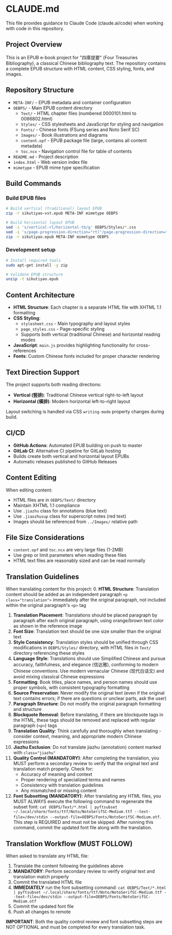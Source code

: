 # CLAUDE.md

This file provides guidance to Claude Code (claude.ai/code) when working with code in this repository.

## Project Overview

This is an EPUB e-book project for "四庫提要" (Four Treasuries Bibliography), a classical Chinese bibliography text. The repository contains a complete EPUB structure with HTML content, CSS styling, fonts, and images.

## Repository Structure

- `META-INF/` - EPUB metadata and container configuration
- `OEBPS/` - Main EPUB content directory
  - `Text/` - HTML chapter files (numbered 0000101.html to 0086802.html)
  - `Styles/` - CSS stylesheets and JavaScript for styling and navigation
  - `Fonts/` - Chinese fonts (FSung series and Noto Serif SC)
  - `Images/` - Book illustrations and diagrams
  - `content.opf` - EPUB package file (large, contains all content metadata)
  - `toc.ncx` - Navigation control file for table of contents
- `README.md` - Project description
- `index.html` - Web version index file
- `mimetype` - EPUB mime type specification

## Build Commands

### Build EPUB files
```bash
# Build vertical (traditional) layout EPUB
zip -r sikutiyao-vst.epub META-INF mimetype OEBPS

# Build horizontal layout EPUB
sed -i 's/vertical-rl/horizontal-tb/g' OEBPS/Styles/*.css
sed -i 's/page-progression-direction="rtl"/page-progression-direction="ltr"/g' OEBPS/content.opf
zip -r sikutiyao.epub META-INF mimetype OEBPS
```

### Development setup
```bash
# Install required tools
sudo apt-get install -y zip

# Validate EPUB structure
unzip -t sikutiyao.epub
```

## Content Architecture

- **HTML Structure**: Each chapter is a separate HTML file with XHTML 1.1 formatting
- **CSS Styling**:
  - `stylesheet.css` - Main typography and layout styles
  - `page_styles.css` - Page-specific styling
  - Supports both vertical (traditional Chinese) and horizontal reading modes
- **JavaScript**: `main.js` provides highlighting functionality for cross-references
- **Fonts**: Custom Chinese fonts included for proper character rendering

## Text Direction Support

The project supports both reading directions:
- **Vertical (竪排)**: Traditional Chinese vertical right-to-left layout
- **Horizontal (橫排)**: Modern horizontal left-to-right layout

Layout switching is handled via CSS `writing-mode` property changes during build.

## CI/CD

- **GitHub Actions**: Automated EPUB building on push to master
- **GitLab CI**: Alternative CI pipeline for GitLab hosting
- Builds create both vertical and horizontal layout EPUBs
- Automatic releases published to GitHub Releases

## Content Editing

When editing content:
- HTML files are in `OEBPS/Text/` directory
- Maintain XHTML 1.1 compliance
- Use `.jiazhu` class for annotations (blue text)
- Use `.jiaozhusup` class for superscript notes (red text)
- Images should be referenced from `../Images/` relative path

## File Size Considerations

- `content.opf` and `toc.ncx` are very large files (1-2MB)
- Use grep or limit parameters when reading these files
- HTML text files are reasonably sized and can be read normally

## Translation Guidelines

When translating content for this project:
0. **HTML Structure**: Translation content should be added as an independent paragraph `<p class="translation">` immediately after the original paragraph, not included within the original paragraph's `<p>` tag
1. **Translation Placement**: Translations should be placed paragraph by paragraph after each original paragraph, using orange/brown text color as shown in the reference image
2. **Font Size**: Translation text should be one size smaller than the original text
3. **Style Consistency**: Translation styles should be unified through CSS modifications in `OEBPS/Styles/` directory, with HTML files in `Text/` directory referencing these styles
4. **Language Style**: Translations should use Simplified Chinese and pursue accuracy, faithfulness, and elegance (信达雅), conforming to modern Chinese conventions. Use modern vernacular Chinese (现代白话文) and avoid mixing classical Chinese expressions
5. **Formatting**: Book titles, place names, and person names should use proper symbols, with consistent typography formatting
6. **Source Preservation**: Never modify the original text (even if the original text contains errors; if there are questions or unclear parts, ask the user)
7. **Paragraph Structure**: Do not modify the original paragraph formatting and structure
8. **Blockquote Removal**: Before translating, if there are blockquote tags in the HTML, these tags should be removed and replaced with regular paragraph (`<p>`) tags
9. **Translation Quality**: Think carefully and thoroughly when translating - consider context, meaning, and appropriate modern Chinese expressions
10. **Jiazhu Exclusion**: Do not translate jiazhu (annotation) content marked with `class="jiazhu"`
11. **Quality Control (MANDATORY)**: After completing the translation, you MUST perform a secondary review to verify that the original text and translation match properly. Check for:
    - Accuracy of meaning and context
    - Proper rendering of specialized terms and names
    - Consistency with translation guidelines
    - Any mismatched or missing content
12. **Font Subsetting (MANDATORY)**: After translating any HTML files, you MUST ALWAYS execute the following command to regenerate the subset font: `cat OEBPS/Text/*.html | pyftsubset ~/.local/share/fonts/ttf/Noto/NotoSerifSC-Medium.ttf --text-file=/dev/stdin --output-file=OEBPS/Fonts/NotoSerifSC-Medium.otf`. This step is REQUIRED and must not be skipped. After running this command, commit the updated font file along with the translation.

## Translation Workflow (MUST FOLLOW)

When asked to translate any HTML file:
1. Translate the content following the guidelines above
2. **MANDATORY**: Perform secondary review to verify original text and translation match properly
3. Commit the translated HTML file
4. **IMMEDIATELY** run the font subsetting command: `cat OEBPS/Text/*.html | pyftsubset ~/.local/share/fonts/ttf/Noto/NotoSerifSC-Medium.ttf --text-file=/dev/stdin --output-file=OEBPS/Fonts/NotoSerifSC-Medium.otf`
5. Commit the updated font file
6. Push all changes to remote

**IMPORTANT**: Both the quality control review and font subsetting steps are NOT OPTIONAL and must be completed for every translation task.
